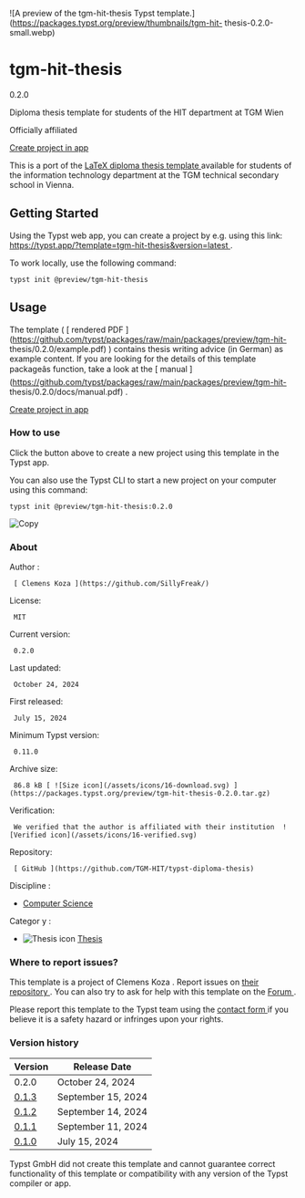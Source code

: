 ![A preview of the tgm-hit-thesis Typst
template.](https://packages.typst.org/preview/thumbnails/tgm-hit-
thesis-0.2.0-small.webp)

#  tgm-hit-thesis

0.2.0

Diploma thesis template for students of the HIT department at TGM Wien

Officially affiliated

[ Create project in app ](/app?template=tgm-hit-thesis&version=0.2.0)

This is a port of the [ LaTeX diploma thesis template
](https://github.com/TGM-HIT/diploma-thesis) available for students of the
information technology department at the TGM technical secondary school in
Vienna.

##  Getting Started

Using the Typst web app, you can create a project by e.g. using this link: [
https://typst.app/?template=tgm-hit-thesis&version=latest
](https://typst.app/?template=tgm-hit-thesis&version=latest) .

To work locally, use the following command:

    
    
    typst init @preview/tgm-hit-thesis
    

##  Usage

The template ( [ rendered PDF
](https://github.com/typst/packages/raw/main/packages/preview/tgm-hit-
thesis/0.2.0/example.pdf) ) contains thesis writing advice (in German) as
example content. If you are looking for the details of this template
packageâs function, take a look at the [ manual
](https://github.com/typst/packages/raw/main/packages/preview/tgm-hit-
thesis/0.2.0/docs/manual.pdf) .

[ Create project in app ](/app?template=tgm-hit-thesis&version=0.2.0)

###  How to use

Click the button above to create a new project using this template in the
Typst app.

You can also use the Typst CLI to start a new project on your computer using
this command:

    
    
    typst init @preview/tgm-hit-thesis:0.2.0

![Copy](/assets/icons/16-copy.svg)

###  About

Author  :

     [ Clemens Koza ](https://github.com/SillyFreak/)
License:

     MIT 
Current version:

     0.2.0 
Last updated:

     October 24, 2024 
First released:

     July 15, 2024 
Minimum Typst version:

     0.11.0 
Archive size:

     86.8 kB [ ![Size icon](/assets/icons/16-download.svg) ](https://packages.typst.org/preview/tgm-hit-thesis-0.2.0.tar.gz)
Verification:

     We verified that the author is affiliated with their institution  ![Verified icon](/assets/icons/16-verified.svg)
Repository:

     [ GitHub ](https://github.com/TGM-HIT/typst-diploma-thesis)
Discipline  :

    

  * [ Computer Science ](https://typst.app/universe/search/?discipline=computer-science)

Categor  y  :

    

  * ![Thesis icon](/assets/icons/16-mortarboard.svg) [ Thesis ](https://typst.app/universe/search/?category=thesis)

###  Where to report issues?

This  template  is a project of  Clemens Koza  .  Report issues on  [ their
repository ](https://github.com/TGM-HIT/typst-diploma-thesis) .  You can also
try to ask for help with this  template  on the  [ Forum
](https://forum.typst.app) .

Please report this  template  to the Typst team using the  [ contact form
](https://typst.app/contact) if you believe it is a safety hazard or infringes
upon your rights.

###  Version history

Version  |  Release Date   
---|---  
0.2.0  |  October 24, 2024   
[ 0.1.3 ](https://typst.app/universe/package/tgm-hit-thesis/0.1.3/) |  September 15, 2024   
[ 0.1.2 ](https://typst.app/universe/package/tgm-hit-thesis/0.1.2/) |  September 14, 2024   
[ 0.1.1 ](https://typst.app/universe/package/tgm-hit-thesis/0.1.1/) |  September 11, 2024   
[ 0.1.0 ](https://typst.app/universe/package/tgm-hit-thesis/0.1.0/) |  July 15, 2024   
  
Typst GmbH did not create this  template  and cannot guarantee correct
functionality of this  template  or compatibility with any version of the
Typst compiler or app.

